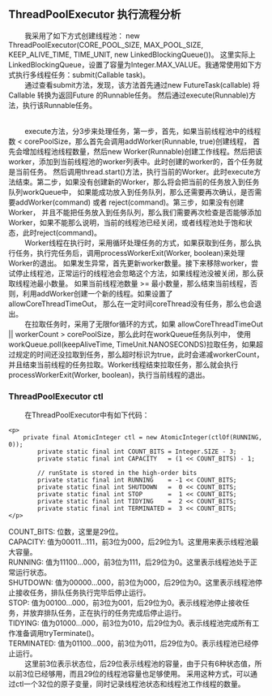 ## ThreadPoolExecutor 执行流程分析

&emsp;&emsp; 我采用了如下方式创建线程池：
new ThreadPoolExecutor(CORE_POOL_SIZE, MAX_POOL_SIZE, KEEP_ALIVE_TIME, TIME_UNIT, new LinkedBlockingQueue())。
这里实际上LinkedBlockingQueue，设置了容量为Integer.MAX_VALUE。我通常使用如下方式执行多线程任务：submit(Callable<T> task)。
<br>
&emsp;&emsp; 通过查看submit方法，发现，该方法首先通过new FutureTask<T>(callable) 将 Callable<T> 转换为返回Future<T> 的Runnable任务。
然后通过execute(Runnable)方法，执行该Runnable任务。

<br>
&emsp;&emsp; execute方法，分3步来处理任务，第一步，首先，如果当前线程池中的线程数 < corePoolSize，那么首先会调用addWorker(Runnable, true)创建线程，
首先会增加线程池线程数量，然后new Worker(Runnable)创建工作线程。然后把该worker，添加到当前线程池的worker列表中。此时创建的worker的，首个任务就是当前任务。
然后调用thread.start()方法，执行当前的Worker。此时execute方法结束。第二步，如果没有创建新的Worker，那么将会把当前的任务放入到任务队列workQueue中，
如果能成功放入到任务队列，那么还需要再次确认，是否需要addWorker(command) 或者 reject(command)。第三步，如果没有创建Worker，
并且不能把任务放入到任务队列，那么我们需要再次检查是否能够添加Worker，如果不能那么说明，当前的线程池已经关闭，或者线程池处于饱和状态，此时reject(command)。

<br>
&emsp;&emsp; Worker线程在执行时，采用循环处理任务的方式，如果获取到任务，那么执行任务，执行完任务后，调用processWorkerExit(Worker, boolean)来处理Worker的退出。
如果发生异常，首先更新worker数量。接下来移除worker，尝试停止线程池，正常运行的线程池会忽略这个方法，如果线程池没被关闭，那么获取线程池最小数量。
如果当前线程池数量 >= 最小数量，那么结束当前线程，否则，利用addWorker创建一个新的线程。如果设置了allowCoreThreadTimeOut，
那么在一定时间coreThread没有任务，那么也会退出。

<br>
&emsp;&emsp; 在拉取任务时，采用了无限for循环的方式，如果 allowCoreThreadTimeOut || workerCount > corePoolSize，那么此时在workQueue任务队列中，
使用workQueue.poll(keepAliveTime, TimeUnit.NANOSECONDS)拉取任务，如果超过规定的时间还没拉取到任务，那么超时标识为true，此时会递减workerCount，
并且结束当前线程的任务拉取。Worker线程结束拉取任务，那么就会执行processWorkerExit(Worker, boolean)，执行当前线程的退出。

<br>

### ThreadPoolExecutor ctl
&emsp;&emsp; 在ThreadPoolExecutor中有如下代码：

    <p>
        private final AtomicInteger ctl = new AtomicInteger(ctlOf(RUNNING, 0));
            private static final int COUNT_BITS = Integer.SIZE - 3;
            private static final int CAPACITY   = (1 << COUNT_BITS) - 1;
        
            // runState is stored in the high-order bits
            private static final int RUNNING    = -1 << COUNT_BITS;
            private static final int SHUTDOWN   =  0 << COUNT_BITS;
            private static final int STOP       =  1 << COUNT_BITS;
            private static final int TIDYING    =  2 << COUNT_BITS;
            private static final int TERMINATED =  3 << COUNT_BITS;
    </p>
COUNT_BITS: 位数，这里是29位。
<br>
CAPACITY: 值为00011...111，前3位为000，后29位为1。这里用来表示线程池最大容量。
<br>
RUNNING: 值为11100...000，前3位为111，后29位为0。这里表示线程池处于正常运行状态。
<br>
SHUTDOWN: 值为00000...000，前3位为000，后29位为0。这里表示线程池停止接收任务，排队任务执行完毕后停止运行。
<br>
STOP: 值为00100...000，前3位为001，后29位为0。表示线程池停止接收任务，并放弃排队任务，正在执行的任务完成后停止运行。
<br>
TIDYING: 值为01000...000，前3位为010，后29位为0。表示线程池完成所有工作准备调用tryTerminate()。
<br>
TERMINATED: 值为01100...000，前3位为011，后29位为0。表示线程池已经停止运行。
<br>
&emsp;&emsp; 这里前3位表示状态位，后29位表示线程池的容量，由于只有6种状态值，所以前3位已经够用，而且29位的线程池容量也足够使用。
采用这种方式，可以通过ctl一个32位的原子变量，同时记录线程池状态和线程池工作线程的数量。